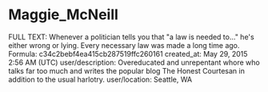 # Maggie_McNeill

FULL TEXT: Whenever a politician tells you that "a law is needed to..." he's either wrong or lying. Every necessary law was made a long time ago.
Formula: c34c2bebf4ea415cb287519ffc260161
created_at: May 29, 2015 2:56 AM (UTC)
user/description: Overeducated and unrepentant whore who talks far too much and writes the popular blog The Honest Courtesan in addition to the usual harlotry.
user/location: Seattle, WA